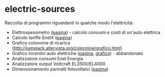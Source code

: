 # electric-sources
Raccolta di programmi riguardanti in qualche modo l'elettricità:

 - Elettrospesometro ([pagina](http://jumpjack.altervista.org/elettrospesometro/)) - calcolo consumi e costi di un'auto elettrica
 - Calcolo tariffe EnelX ([pagina](https://jumpjack.altervista.org/elettrospesometro/enelx.html))
 - Grafico colonnine di ricarica (http://jumpjack.altervista.org/colonnine/grafico.html)
 - Grafico incentivi auto elettriche ([pagina](https://programmi.hostingerapp.com/logger-incentivi.php), [grafico](https://datawrapper.dwcdn.net/QSK4r/15/)) - abbandonato
 - Analizzatore consumi Enel Energia
 - Analizzatore output Voltcraft EL3500/EL4000
 - Dimensionamento pannelli fotovoltaici ([pagina](https://jumpjack.altervista.org/pannelli/dimensionamento.html))
 
 
 
